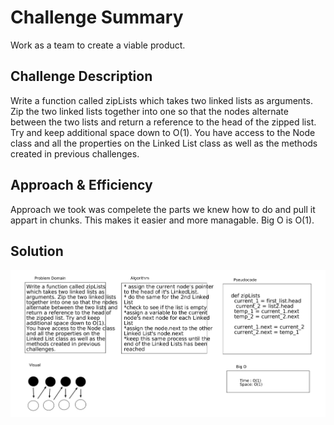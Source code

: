 # Challenge Summary

Work as a team to create a viable product.

## Challenge Description

Write a function called zipLists which takes two linked lists as arguments. Zip the two linked lists together into one so that the nodes alternate between the two lists and return a reference to the head of the zipped list. Try and keep additional space down to O(1). You have access to the Node class and all the properties on the Linked List class as well as the methods created in previous challenges.

## Approach & Efficiency

Approach we took was compelete the parts we knew how to do and pull it appart in chunks. This makes it easier and more managable. Big O is O(1).

## Solution

<img src="assests/cc08.png">
